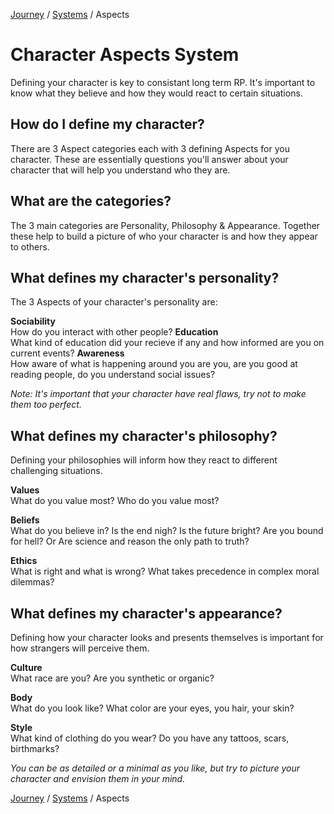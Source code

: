 [Journey](/journey.md) / [Systems](content.md) / Aspects

# Character Aspects System
Defining your character is key to consistant long term RP. It's important to know what they believe and how they would react to certain situations.

## How do I define my character?
There are 3 Aspect categories each with 3 defining Aspects for you character. These are essentially questions you'll answer about your character that will help you understand who they are.

## What are the categories?
The 3 main categories are Personality, Philosophy & Appearance. Together these help to build a picture of who your character is and how they appear to others.

## What defines my character's personality?
The 3 Aspects of your character's personality are:

**Sociability**  
How do you interact with other people?
**Education**  
What kind of education did your recieve if any and how informed are you on current events?
**Awareness**  
How aware of what is happening around you are you, are you good at reading people, do you understand social issues?

*Note: It's important that your character have real flaws, try not to make them too perfect.*

## What defines my character's philosophy?
Defining your philosophies will inform how they react to different challenging situations.

**Values**  
What do you value most? Who do you value most?

**Beliefs**  
What do you believe in? Is the end nigh? Is the future bright? Are you bound for hell? Or Are science and reason the only path to truth?

**Ethics**  
What is right and what is wrong? What takes precedence in complex moral dilemmas?

## What defines my character's appearance?
Defining how your character looks and presents themselves is important for how strangers will perceive them.

**Culture**  
What race are you? Are you synthetic or organic?

**Body**  
What do you look like? What color are your eyes, you hair, your skin?

**Style**  
What kind of clothing do you wear? Do you have any tattoos, scars, birthmarks?

*You can be as detailed or a minimal as you like, but try to picture your character and envision them in your mind.*

[Journey](/journey.md) / [Systems](content.md) / Aspects